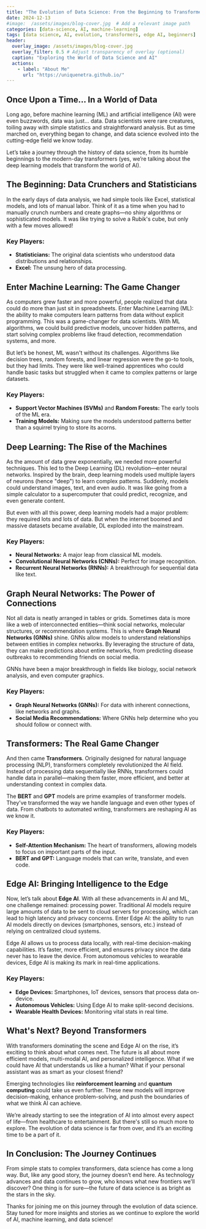 ```yaml
---
title: "The Evolution of Data Science: From the Beginning to Transformers and Beyond"
date: 2024-12-13
#image:  /assets/images/blog-cover.jpg  # Add a relevant image path
categories: [data-science, AI, machine-learning]
tags: [data science, AI, evolution, transformers, edge AI, beginners]
header:
  overlay_image: /assets/images/blog-cover.jpg
  overlay_filter: 0.5 # Adjust transparency of overlay (optional)
  caption: "Exploring the World of Data Science and AI"
  actions:
    - label: "About Me"
      url: "https://uniquenetra.github.io/"
---
```



## Once Upon a Time... In a World of Data

Long ago, before machine learning (ML) and artificial intelligence (AI) were even buzzwords, data was just... data. Data scientists were rare creatures, toiling away with simple statistics and straightforward analysis. But as time marched on, everything began to change, and data science evolved into the cutting-edge field we know today.

Let’s take a journey through the history of data science, from its humble beginnings to the modern-day transformers (yes, we’re talking about the deep learning models that transform the world of AI).

## The Beginning: Data Crunchers and Statisticians

In the early days of data analysis, we had simple tools like Excel, statistical models, and lots of manual labor. Think of it as a time when you had to manually crunch numbers and create graphs—no shiny algorithms or sophisticated models. It was like trying to solve a Rubik's cube, but only with a few moves allowed!

### Key Players:
- **Statisticians:** The original data scientists who understood data distributions and relationships.
- **Excel:** The unsung hero of data processing.

## Enter Machine Learning: The Game Changer

As computers grew faster and more powerful, people realized that data could do more than just sit in spreadsheets. Enter Machine Learning (ML): the ability to make computers learn patterns from data without explicit programming. This was a game-changer for data scientists. With ML algorithms, we could build predictive models, uncover hidden patterns, and start solving complex problems like fraud detection, recommendation systems, and more.

But let’s be honest, ML wasn't without its challenges. Algorithms like decision trees, random forests, and linear regression were the go-to tools, but they had limits. They were like well-trained apprentices who could handle basic tasks but struggled when it came to complex patterns or large datasets.

### Key Players:
- **Support Vector Machines (SVMs)** and **Random Forests:** The early tools of the ML era.
- **Training Models:** Making sure the models understood patterns better than a squirrel trying to store its acorns.

## Deep Learning: The Rise of the Machines

As the amount of data grew exponentially, we needed more powerful techniques. This led to the Deep Learning (DL) revolution—enter neural networks. Inspired by the brain, deep learning models used multiple layers of neurons (hence "deep") to learn complex patterns. Suddenly, models could understand images, text, and even audio. It was like going from a simple calculator to a supercomputer that could predict, recognize, and even generate content.

But even with all this power, deep learning models had a major problem: they required lots and lots of data. But when the internet boomed and massive datasets became available, DL exploded into the mainstream.

### Key Players:
- **Neural Networks:** A major leap from classical ML models.
- **Convolutional Neural Networks (CNNs):** Perfect for image recognition.
- **Recurrent Neural Networks (RNNs):** A breakthrough for sequential data like text.

## Graph Neural Networks: The Power of Connections

Not all data is neatly arranged in tables or grids. Sometimes data is more like a web of interconnected entities—think social networks, molecular structures, or recommendation systems. This is where **Graph Neural Networks (GNNs)** shine. GNNs allow models to understand relationships between entities in complex networks. By leveraging the structure of data, they can make predictions about entire networks, from predicting disease outbreaks to recommending friends on social media.

GNNs have been a major breakthrough in fields like biology, social network analysis, and even computer graphics.

### Key Players:
- **Graph Neural Networks (GNNs):** For data with inherent connections, like networks and graphs.
- **Social Media Recommendations:** Where GNNs help determine who you should follow or connect with.

## Transformers: The Real Game Changer

And then came **Transformers**. Originally designed for natural language processing (NLP), transformers completely revolutionized the AI field. Instead of processing data sequentially like RNNs, transformers could handle data in parallel—making them faster, more efficient, and better at understanding context in complex data.

The **BERT** and **GPT** models are prime examples of transformer models. They’ve transformed the way we handle language and even other types of data. From chatbots to automated writing, transformers are reshaping AI as we know it.

### Key Players:
- **Self-Attention Mechanism:** The heart of transformers, allowing models to focus on important parts of the input.
- **BERT and GPT:** Language models that can write, translate, and even code.

## Edge AI: Bringing Intelligence to the Edge

Now, let’s talk about **Edge AI**. With all these advancements in AI and ML, one challenge remained: processing power. Traditional AI models require large amounts of data to be sent to cloud servers for processing, which can lead to high latency and privacy concerns. Enter Edge AI: the ability to run AI models directly on devices (smartphones, sensors, etc.) instead of relying on centralized cloud systems.

Edge AI allows us to process data locally, with real-time decision-making capabilities. It’s faster, more efficient, and ensures privacy since the data never has to leave the device. From autonomous vehicles to wearable devices, Edge AI is making its mark in real-time applications.

### Key Players:
- **Edge Devices:** Smartphones, IoT devices, sensors that process data on-device.
- **Autonomous Vehicles:** Using Edge AI to make split-second decisions.
- **Wearable Health Devices:** Monitoring vital stats in real time.

## What's Next? Beyond Transformers

With transformers dominating the scene and Edge AI on the rise, it’s exciting to think about what comes next. The future is all about more efficient models, multi-modal AI, and personalized intelligence. What if we could have AI that understands us like a human? What if your personal assistant was as smart as your closest friend?

Emerging technologies like **reinforcement learning** and **quantum computing** could take us even further. These new models will improve decision-making, enhance problem-solving, and push the boundaries of what we think AI can achieve.

We’re already starting to see the integration of AI into almost every aspect of life—from healthcare to entertainment. But there's still so much more to explore. The evolution of data science is far from over, and it’s an exciting time to be a part of it.

## In Conclusion: The Journey Continues

From simple stats to complex transformers, data science has come a long way. But, like any good story, the journey doesn’t end here. As technology advances and data continues to grow, who knows what new frontiers we'll discover? One thing is for sure—the future of data science is as bright as the stars in the sky.

Thanks for joining me on this journey through the evolution of data science. Stay tuned for more insights and stories as we continue to explore the world of AI, machine learning, and data science!
